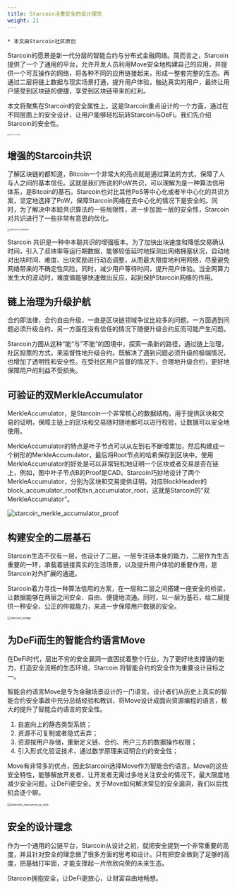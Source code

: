 ```yaml
---
title: Starcoin注重安全的设计理念
weight: 21
---
```


~~~
* 本文由Starcoin社区原创
~~~

Starcoin的愿景是新一代分层的智能合约与分布式金融网络。简而言之，Starcoin提供了一个了通用的平台，允许开发人员利用Move安全地构建自己的应用，并提供一个可互操作的网络，将各种不同的应用链接起来，形成一整套完整的生态。再通过二层将链上数据与现实场景打通，提升用户体验，触达真实的用户，最终让用户感受到区块链的便捷，享受到区块链带来的红利。

本文将聚焦在Starcoin的安全属性上，这是Starcoin重点设计的一个方面，通过在不同层面上的安全设计，让用户能够轻松玩转Starcoin与DeFi。我们先介绍Starcoin的安全性。

<img src="https://tva1.sinaimg.cn/large/008i3skNly1gx6f5948owj31em0ncdht.jpg" alt="starcoin_safety" style="zoom:25%;" />



## 增强的Starcoin共识

了解区块链的都知道，Bitcoin一个非常大的亮点就是通过算法的方式，保障了人与人之间的基本信任。这就是我们所说的PoW共识，可以理解为是一种算法信用体系，是Bitcoin的基石。Starcoin也对比其他PoS等中心化或者半中心化的共识方案，坚定地选择了PoW，保障Starcoin网络在去中心化的情况下是安全的。同时，为了解决中本聪共识算法的一些局限性，进一步加固一层的安全性，Starcoin对共识进行了一些非常有意思的优化。

<img src="https://tva1.sinaimg.cn/large/008i3skNly1gx67mdtql5j30uz0buwfm.jpg" alt="starcoin_consensus" style="zoom:33%;" />

Starcoin 共识是一种中本聪共识的增强版本。为了加快出块速度和降低交易确认时间，引入了叔块率等运行期数据，能够较低延时地探测出网络拥塞状况，自动地对出块时间、难度、出块奖励进行动态调整，从而最大限度地利用网络，尽量避免网络带来的不确定性风险，同时，减少用户等待时间，提升用户体验。当全网算力发生大的波动时，难度值能够快速做出反应，起到保护Starcoin网络的作用。



## 链上治理为升级护航

合约即法律，合约自由升级，一直是区块链领域争议比较多的问题。一方面遇到问题必须升级合约，另一方面在没有信任的情况下随便升级合约反而可能产生问题。

Starcoin力图从这种”能“与”不能“的困境中，探索一条新的路径，通过链上治理，社区投票的方式，来监督性地升级合约。既解决了遇到问题必须升级的极端情况，也增加了透明性和安全性。在受社区用户监督的情况下，合理地升级合约，更好地保障用户的利益不受损失。



## 可验证的双MerkleAccumulator

MerkleAccumulator，是Starcoin一个非常核心的数据结构，用于提供区块和交易的证明，保障主链上的区块和交易随时随地都可以进行校验，让数据可以安全地使用。

MerkleAccumulator的特点是叶子节点可以从左到右不断增累加，然后构建成一个树形的MerkleAccumulator，最后将Root节点的哈希保存到区块中。使用MerkleAccumulator的好处是可以非常轻松地证明一个区块或者交易是否在链上，例如，图中叶子节点B的Proof是CAD。Starcoin巧妙地设计了两个MerkleAccumulator，分别为区块和交易提供证明，对应BlockHeader的block_accumulator_root和txn_accumulator_root，这就是Starcoin的“双MerkleAccumulator”。

![starcoin_merkle_accumulator_proof](https://tva1.sinaimg.cn/large/008i3skNly1gx6fqycrz0j30br06smx9.jpg)



## 构建安全的二层基石

Starcoin生态不仅有一层，也设计了二层。一层专注链本身的能力，二层作为生态重要的一环，承载着链接真实的生活场景，以及提升用户体验的重要作用，是Starcoin对外扩展的通道。

Starcoin着力寻找一种算法信用的方案，在一层和二层之间搭建一座安全的桥梁，让数据能够在两层之间安全、自由、便捷地流通。同时，以一层为基石，给二层提供一种安全、公正的仲裁能力，来进一步保障用户数据的安全。

<img src="https://tva1.sinaimg.cn/large/008i3skNly1gxk1nuctnxj30p20bcjs5.jpg" alt="starcoin_bridge" style="zoom:45%;" />



## 为DeFi而生的智能合约语言Move

在DeFi时代，层出不穷的安全漏洞一直困扰着整个行业。为了更好地支撑链的能力，打造安全流畅的生态环境，Starcoin 将智能合约的安全作为重要设计目标之一。

智能合约语言Move是专为金融场景设计的一门语言。设计者们从历史上真实的智能合约安全事故中充分总结经验和教训，将Move设计成面向资源编程的语言，极大的提升了智能合约语言的安全性。

1. 自底向上的静态类型系统；
2. 资源不可复制或者隐式丢弃；
3. 资源按用户存储，重新定义链、合约、用户三方的数据操作权限；
4. 引入形式化验证技术，通过数学原理来证明合约的安全性；

Move有非常多的优点，因此Starcoin选择Move作为智能合约语言。Move的这些安全特性，能够解放开发者，让开发者无需过多地关注安全的情况下，最大限度地减少安全问题，让DeFi更安全。关于Move如何解决常见的安全漏洞，我们以后找机会逐个聊。

<img src="https://tva1.sinaimg.cn/large/008i3skNly1gx6hmjjdvvj30my0c2t93.jpg" alt="starcoin_resource_vs_info" style="zoom:50%;" />



## 安全的设计理念

作为一个通用的公链平台，Starcoin从设计之初，就把安全提到一个非常重要的高度，并且针对安全的理念做了很多方面的思考和设计。只有把安全做到了足够的高度，把基础打牢固，才能支撑起一片欣欣向荣的未来生态。

Starcoin拥抱安全，让DeFi更放心，让财富自由地畅想。